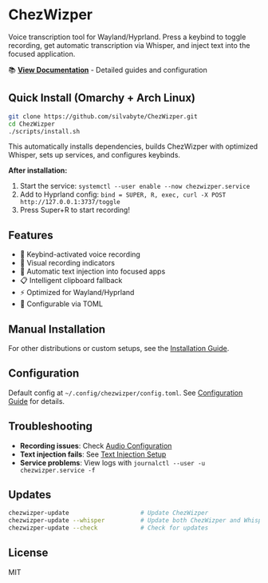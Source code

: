 # ChezWizper

Voice transcription tool for Wayland/Hyprland. Press a keybind to toggle recording, get automatic transcription via Whisper, and inject text into the focused application.

📚 **[View Documentation](./docs/index.md)** - Detailed guides and configuration

## Quick Install (Omarchy + Arch Linux)

```bash
git clone https://github.com/silvabyte/ChezWizper.git
cd ChezWizper
./scripts/install.sh
```

This automatically installs dependencies, builds ChezWizper with optimized Whisper, sets up services, and configures keybinds.

**After installation:**
1. Start the service: `systemctl --user enable --now chezwizper.service`
2. Add to Hyprland config: `bind = SUPER, R, exec, curl -X POST http://127.0.0.1:3737/toggle`
3. Press Super+R to start recording!

## Features

- 🎤 Keybind-activated voice recording
- 🔴 Visual recording indicators  
- 🎯 Automatic text injection into focused apps
- 📋 Intelligent clipboard fallback
- ⚡ Optimized for Wayland/Hyprland
- 🔧 Configurable via TOML

## Manual Installation

For other distributions or custom setups, see the [Installation Guide](./docs/installation.md).

## Configuration

Default config at `~/.config/chezwizper/config.toml`. See [Configuration Guide](./docs/audio-configuration.md) for details.

## Troubleshooting

- **Recording issues**: Check [Audio Configuration](./docs/audio-configuration.md)
- **Text injection fails**: See [Text Injection Setup](./docs/text-injection-setup.md)
- **Service problems**: View logs with `journalctl --user -u chezwizper.service -f`

## Updates

```bash
chezwizper-update                    # Update ChezWizper
chezwizper-update --whisper          # Update both ChezWizper and Whisper
chezwizper-update --check            # Check for updates
```

## License

MIT